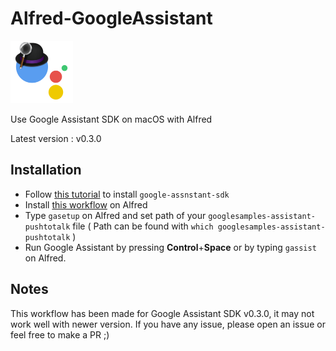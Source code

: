 # Alfred-GoogleAssistant

<img src="logo.png" alt="Alfred-GoogleAssistant" height="100px;"/>

Use Google Assistant SDK on macOS with Alfred

Latest version : v0.3.0

## Installation

- Follow [this tutorial](https://github.com/googlesamples/assistant-sdk-python/tree/master/google-assistant-sdk/googlesamples/assistant/grpc) to install `google-assnstant-sdk`
- Install [this workflow](https://github.com/hug33k/Alfred-GoogleAssistant/releases/download/0.3.0/Google.Assistant.alfredworkflow) on Alfred
- Type `gasetup` on Alfred and set path of your `googlesamples-assistant-pushtotalk` file ( Path can be found with `which googlesamples-assistant-pushtotalk` )
- Run Google Assistant by pressing __Control__+__Space__ or by typing `gassist` on Alfred.

## Notes

This workflow has been made for Google Assistant SDK v0.3.0, it may not work well with newer version.
If you have any issue, please open an issue or feel free to make a PR ;)
